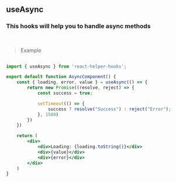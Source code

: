 ## useAsync

### This hooks will help you to handle async methods

<br />

> Example

```jsx
 
import { useAsync } from 'react-helper-hooks';

export default function AsyncComponent() {
    const { loading, error, value } = useAsync(() => {
        return new Promise((resolve, reject) => {
            const success = true;

            setTimeout(() => {
                success ? resolve("Success") : reject("Error");
            }, 1500)
        })
    })

    return (
        <div>
            <div>Loading: {loading.toString()}</div>
            <div>{value}</div>
            <div>{error}</div>
        </div>
    )
}

```